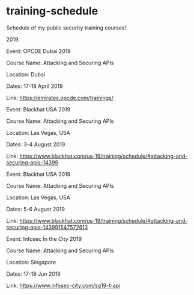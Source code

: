 # training-schedule
Schedule of my public security training courses!

2019:

Event: OPCDE Dubai 2019

Course Name: Attacking and Securing APIs

Location: Dubai

Dates: 17-18 April 2019

Link: https://emirates.opcde.com/trainings/



Event: Blackhat USA 2019

Course Name: Attacking and Securing APIs

Location: Las Vegas, USA

Dates: 3-4 August 2019

Link: https://www.blackhat.com/us-19/training/schedule/#attacking-and-securing-apis-14399



Event: Blackhat USA 2019

Course Name: Attacking and Securing APIs

Location: Las Vegas, USA

Dates: 5-6 August 2019

Link: https://www.blackhat.com/us-19/training/schedule/#attacking-and-securing-apis-143991547572613



Event: Infosec In the City 2019

Course Name: Attacking and Securing APIs

Location: Singapore

Dates: 17-18 Jun 2019

Link: https://www.infosec-city.com/sg19-t-api



